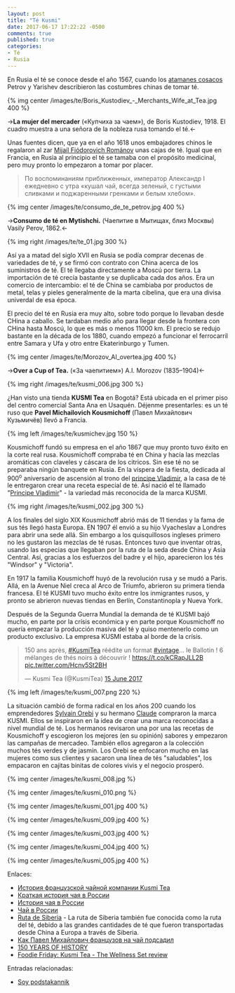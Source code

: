 ```yaml
---
layout: post
title: "Té Kusmi"
date: 2017-06-17 17:22:22 -0500
comments: true
published: true
categories: 
- Té
- Rusia
---
```


En Rusia el té se conoce desde el año 1567, cuando los [atamanes cosacos](https://es.wikipedia.org/wiki/Cosaco) Petrov y Yarishev describieron las costumbres chinas de tomar té.

{% img center /images/te/Boris_Kustodiev_-_Merchants_Wife_at_Tea.jpg 400 %}

->**La mujer del mercader** («Купчиха за чаем»), de Boris Kustodiev, 1918. El cuadro muestra a una señora de la nobleza rusa tomando el té.<-

Unas fuentes dicen, que ya en el año 1618 unos embajadores chinos le regalaron al zar [Mijaíl Fiódorovich Románov](https://es.wikipedia.org/wiki/Miguel_I_de_Rusia) unas cajas de té. Igual que en Francia, en Rusia al principio el té se tamaba con el propósito medicinal, pero muy pronto lo empezaron a tomar por placer.

<!-- more -->

> По воспоминаниям приближенных, император Александр I ежедневно с утра «кушал чай, всегда зеленый, с густыми сливками и поджаренными гренками и белым хлебом». 

{% img center /images/te/consumo_de_te_petrov.jpg 400 %}

->**Consumo de té en Mytishchi.** (Чаепитие в Мытищах, близ Москвы) Vasily Perov, 1862.<-

{% img right /images/te/te_01.jpg 300 %}

Así ya a matad del siglo XVII en Rusia se podía comprar decenas de variedades de té, y se firmó con contrato con China acerca de los suministros de té. El té llegaba directamente a Moscú por tierra. La importación de té crecía bastante y se duplicaba cada dos años. Era un comercio de intercambio: el té de China se cambiaba por productos de metal, telas y pieles generalmente de la marta cibelina, que era una divisa univerdal de esa época.

El precio del té en Rusia era muy alto, sobre todo porque lo llevaban desde CHina a caballo. Se tardaban medio año para llegar desde la frontera con CHina hasta Moscú, lo que es más o menos 11000 km. El precio se redujo bastante en la década de los 1880, cuando empezó a funcionar el ferrocarril entre Samara y Ufa y otro entre Ekaterinburgo y Tumen.

{% img center /images/te/Morozov_AI_overtea.jpg 400 %}

->**Over a Cup of Tea.** («За чаепитием») A.I. Morozov (1835–1904)<-

{% img right /images/te/kusmi_006.jpg 300 %}

¿Han visto una tienda **KUSMI Tea** en Bogotá? Está ubicada en el primer piso del centro comercial Santa Ana en Usaquén. Déjenme presentarles: es un té ruso que **Pavel Michailovich Kousmichoff** (Павел Михайлович Кузьмичёв) llevó a Francia.

{% img left /images/te/kusmichev.jpg 150 %}

Kousmichoff fundó su empresa en el año 1867 que muy pronto tuvo éxito en la corte real rusa. Kousmichoff compraba té en China y hacía las mezclas aromáticas con claveles y cáscara de los citricos. Sin ese té no se preparaba ningún banquete en Rusia. En la víspera de la fiesta, dedicada al 900<sup>o</sup> aniversario de ascensión al trono del [principe Vladimir](https://es.wikipedia.org/wiki/Vladimiro_I_de_Kiev), a la casa de té le entregaron crear una receta especial de té. Así nació el té llamado "[Principe Vladimir](https://us-en.kusmitea.com/prince-vladimir.html?packaging=56)" - la variedad más reconocida de la marca KUSMI.

{% img right /images/te/kusmi_002.jpg 300 %}

A los finales del siglo XIX Kousmichoff abrió más de 11 tiendas y la fama de sus tés llegó hasta Europa. EN 1907 él envió a su hijo Vyacheslav a Londres para abrir una sede allá. Sin embargo a los quisquillosos ingleses primero no les gustaron las mezclas de té rusas. Entonces tuvo que inventar otras, usando las especias que llegaban por la ruta de la seda desde China y Asia Central. Así, gracias a los esfuerzos del badre y el hijo, aparecieron los tés "Windsor" y "Victoria".

En 1917 la familia Kousmichoff huyó de la revolución rusa y se mudó a Paris. Allá, en la Avenue Niel creca al Arco de Triumfo, abrieron su primera tienda francesa. El té KUSMI tuvo mucho éxito entre los inmigrantes rusos, y pronto se abrieron nuevas tiendas en Berlín, Constantinopla y Nueva York. 

Después de la Segunda Guerra Mundial la demanda de té KUSMI bajó mucho, en parte por la crísis económica y en parte porque Kousmichoff no quería empezar la producción masiva del té y quiso mentenerlo como un producto exclusivo. La empresa KUSMI estaba al borde de la crísis.

<blockquote class="twitter-tweet tw-align-center" data-lang="en-gb"><p lang="fr" dir="ltr">150 ans après, <a href="https://twitter.com/hashtag/KusmiTea?src=hash">#KusmiTea</a> réédite un format <a href="https://twitter.com/hashtag/vintage?src=hash">#vintage</a>... le Ballotin ! 6 mélanges de thés noirs à découvrir ! <a href="https://t.co/kCRapJLL2B">https://t.co/kCRapJLL2B</a> <a href="https://t.co/Hcnv5St2BH">pic.twitter.com/Hcnv5St2BH</a></p>&mdash; Kusmi Tea (@KusmiTea) <a href="https://twitter.com/KusmiTea/status/875330410410070018">15 June 2017</a></blockquote>
<script async src="//platform.twitter.com/widgets.js" charset="utf-8"></script>

{% img left /images/te/kusmi_007.png 220 %}

La situación cambió de forma radical en los años 200 cuando los emprendedores [Sylvain Orebi](https://twitter.com/SylvainOrebi) y su hermano [Claude](http://www.orientis.fr/legroupe/management/) compraron la marca KUSMI. Ellos se inspiraron en la idea de crear una marca reconocidas a nivel mundial de té. Los hermanos revisaron una por una las recetas de Kousmichoff y escogieron los mejores (en su opinión) sabores y empezaron las campañas de mercadeo. También ellos agregaron a la colección muchos tés verdes y de jasmín. Los Orebi se enfocaron mucho en las mujeres como sus clientes y sacaron una línea de tés "saludables", los empacaron en cajitas binitas de colores vivis y el negocio prosperó.

{% img center /images/te/kusmi_008.jpg %}

{% img center /images/te/kusmi_010.png %}

{% img center /images/te/kusmi_001.jpg 400 %}

{% img center /images/te/kusmi_009.jpg 400 %}

{% img center /images/te/kusmi_003.jpg 400 %}

{% img center /images/te/kusmi_004.jpg 400 %}

{% img center /images/te/kusmi_005.jpg 400 %}

Enlaces:

* [История французской чайной компании Kusmi Tea](http://www.tea-terra.ru/2014/01/07/11946/)
* [Краткая история чая в России](http://realchinatea.ru/blog/kratkaya-istoriya-chaya-v-rossii)
* [История чая в России](http://teaway.ru/rustea/istoria_chaya/)
* [Чай в России](https://ru.wikipedia.org/wiki/%D0%A7%D0%B0%D0%B9_%D0%B2_%D0%A0%D0%BE%D1%81%D1%81%D0%B8%D0%B8)
* [Ruta de Siberia](https://es.wikipedia.org/wiki/Ruta_de_Siberia) - La ruta de Siberia también fue conocida como la ruta del té, debido a las grandes cantidades de té que fueron transportadas desde China a Europa a través de Siberia. 
* [Как Павел Михайлович французов на чай подсадил](https://drugienovosti.project-splash.com/%D0%BA%D0%B0%D0%BA-%D0%BF%D0%B0%D0%B2%D0%B5%D0%BB-%D0%BC%D0%B8%D1%85%D0%B0%D0%B9%D0%BB%D0%BE%D0%B2%D0%B8%D1%87-%D1%84%D1%80%D0%B0%D0%BD%D1%86%D1%83%D0%B7%D0%BE%D0%B2-%D0%BD%D0%B0-%D1%87%D0%B0%D0%B9-%D0%BF%D0%BE%D0%B4%D1%81%D0%B0%D0%B4%D0%B8%D0%BB-f4c7b821a7f8)
* [150 YEARS OF HISTORY](https://us-en.kusmitea.com/history-kusmi.html)
* [Foodie Friday: Kusmi Tea - The Wellness Set review](http://www.wewereraisedbywolves.co.uk/2015/05/foodie-friday-kusmi-tea-wellness-set.html)

Entradas relacionadas:

* [Soy podstakannik](http://blog.vero4ka.info/blog/2014/04/21/soy-podstakannik/)


